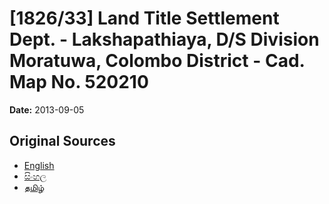 # [1826/33] Land Title Settlement Dept. - Lakshapathiaya, D/S Division Moratuwa, Colombo District - Cad. Map No. 520210

**Date:** 2013-09-05

## Original Sources

- [English](https://documents.gov.lk/view/extra-gazettes/2013/9/1826-33_E.pdf)
- [සිංහල](https://documents.gov.lk/view/extra-gazettes/2013/9/1826-33_S.pdf)
- [தமிழ்](https://documents.gov.lk/view/extra-gazettes/2013/9/1826-33_T.pdf)
